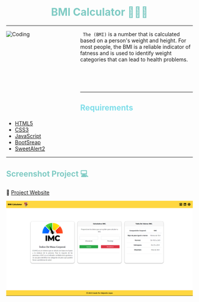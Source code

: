 # <h1 align="center" style="color: #80cbc4;"> BMI Calculator 👨🏻‍💻 </h1> <hr>  

<img align="left" alt="Coding" width="200" height="200" src="https://i.gifer.com/nTE.gif">

` The (BMI)` is a number that is calculated based on a person's weight and height. For most people, the BMI is a reliable indicator of fatness and is used to identify weight categories that can lead to health problems.

<br> <br> <br> 
<hr>  

## <p align="left" style="color: #80deea;"> Requirements </p>

- [HTML5](https://developer.mozilla.org/es/docs/Web/HTML) 
- [CSS3](https://developer.mozilla.org/es/docs/Web/CSS)
- [JavaScript](https://developer.mozilla.org/es/docs/Web/JavaScript)
- [BootSreap](https://mdbootstrap.com/)
- [SweetAlert2](https://sweetalert2.github.io/)

<hr>  

## <p align="left" style="color: #80cbc4;"> Screenshot Project 💻 </p>

🔶 [Project Website](https://alejandro-190107.github.io/BMI-Calculator/)

![Screenshot](assets/img/Screenshot.png)
